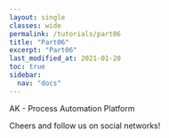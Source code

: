 ```yaml
---
layout: single
classes: wide
permalink: /tutorials/part06
title: "Part06"
excerpt: "Part06"
last_modified_at: 2021-01-20
toc: true
sidebar:
  nav: "docs"
---
```


AK - Process Automation Platform

Cheers and follow us on social networks!
